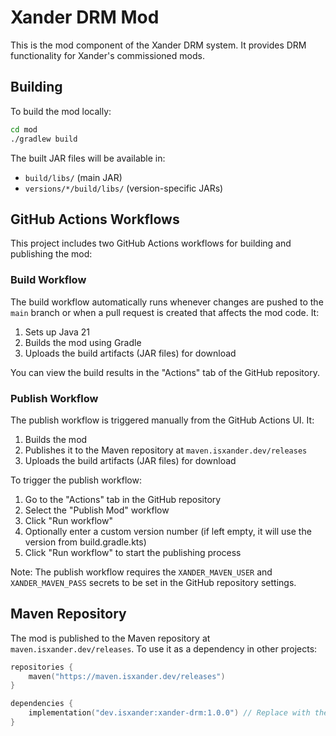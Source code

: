 # Xander DRM Mod

This is the mod component of the Xander DRM system. It provides DRM functionality for Xander's commissioned mods.

## Building

To build the mod locally:

```bash
cd mod
./gradlew build
```

The built JAR files will be available in:
- `build/libs/` (main JAR)
- `versions/*/build/libs/` (version-specific JARs)

## GitHub Actions Workflows

This project includes two GitHub Actions workflows for building and publishing the mod:

### Build Workflow

The build workflow automatically runs whenever changes are pushed to the `main` branch or when a pull request is created that affects the mod code. It:

1. Sets up Java 21
2. Builds the mod using Gradle
3. Uploads the build artifacts (JAR files) for download

You can view the build results in the "Actions" tab of the GitHub repository.

### Publish Workflow

The publish workflow is triggered manually from the GitHub Actions UI. It:

1. Builds the mod
2. Publishes it to the Maven repository at `maven.isxander.dev/releases`
3. Uploads the build artifacts (JAR files) for download

To trigger the publish workflow:

1. Go to the "Actions" tab in the GitHub repository
2. Select the "Publish Mod" workflow
3. Click "Run workflow"
4. Optionally enter a custom version number (if left empty, it will use the version from build.gradle.kts)
5. Click "Run workflow" to start the publishing process

Note: The publish workflow requires the `XANDER_MAVEN_USER` and `XANDER_MAVEN_PASS` secrets to be set in the GitHub repository settings.

## Maven Repository

The mod is published to the Maven repository at `maven.isxander.dev/releases`. To use it as a dependency in other projects:

```kotlin
repositories {
    maven("https://maven.isxander.dev/releases")
}

dependencies {
    implementation("dev.isxander:xander-drm:1.0.0") // Replace with the actual version
}
```